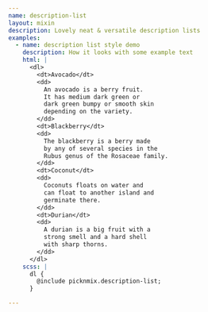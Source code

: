 ```yaml
---
name: description-list
layout: mixin
description: Lovely neat & versatile description lists
examples:
  - name: description list style demo
    description: How it looks with some example text
    html: |
      <dl>
        <dt>Avocado</dt>
        <dd>
          An avocado is a berry fruit.
          It has medium dark green or
          dark green bumpy or smooth skin
          depending on the variety.
        </dd>
        <dt>Blackberry</dt>
        <dd>
          The blackberry is a berry made
          by any of several species in the
          Rubus genus of the Rosaceae family.
        </dd>
        <dt>Coconut</dt>
        <dd>
          Coconuts floats on water and
          can float to another island and
          germinate there.
        </dd>
        <dt>Durian</dt>
        <dd>
          A durian is a big fruit with a
          strong smell and a hard shell
          with sharp thorns.
        </dd>
      </dl>
    scss: |
      dl {
        @include picknmix.description-list;
      }

---
```


